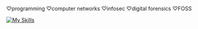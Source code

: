 ♡programming ♡computer networks ♡infosec ♡digital forensics ♡FOSS

[![My Skills](https://skillicons.dev/icons?i=py,go,lua,rust,bash,powershell,linux,windows,git&perline=3)](https://skillicons.dev)
